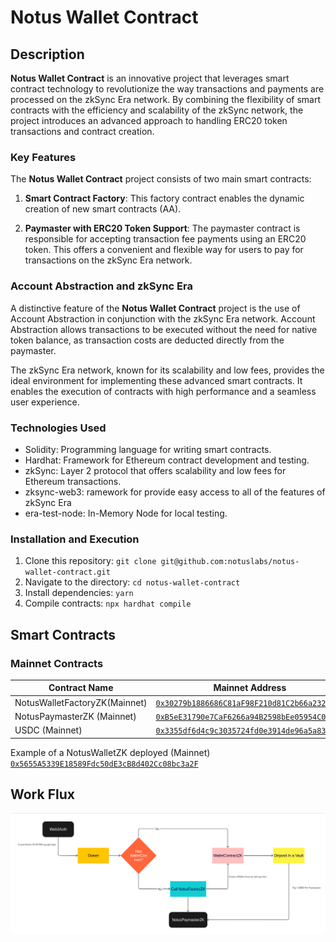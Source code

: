 # Notus Wallet Contract

## Description

**Notus Wallet Contract** is an innovative project that leverages smart contract technology to revolutionize the way transactions and payments are processed on the zkSync Era network. By combining the flexibility of smart contracts with the efficiency and scalability of the zkSync network, the project introduces an advanced approach to handling ERC20 token transactions and contract creation.

### Key Features

The **Notus Wallet Contract** project consists of two main smart contracts:

1. **Smart Contract Factory**: This factory contract enables the dynamic creation of new smart contracts (AA).

2. **Paymaster with ERC20 Token Support**: The paymaster contract is responsible for accepting transaction fee payments using an ERC20 token. This offers a convenient and flexible way for users to pay for transactions on the zkSync Era network.

### Account Abstraction and zkSync Era

A distinctive feature of the **Notus Wallet Contract** project is the use of Account Abstraction in conjunction with the zkSync Era network. Account Abstraction allows transactions to be executed without the need for native token balance, as transaction costs are deducted directly from the paymaster.

The zkSync Era network, known for its scalability and low fees, provides the ideal environment for implementing these advanced smart contracts. It enables the execution of contracts with high performance and a seamless user experience.

### Technologies Used

- Solidity: Programming language for writing smart contracts.
- Hardhat: Framework for Ethereum contract development and testing.
- zkSync: Layer 2 protocol that offers scalability and low fees for Ethereum transactions.
- zksync-web3: ramework for provide easy access to all of the features of zkSync Era
- era-test-node: In-Memory Node for local testing.

### Installation and Execution

1. Clone this repository: `git clone git@github.com:notuslabs/notus-wallet-contract.git`
2. Navigate to the directory: `cd notus-wallet-contract`
3. Install dependencies: `yarn`
4. Compile contracts: `npx hardhat compile`

## Smart Contracts

### Mainnet Contracts

| Contract Name        | Mainnet Address                             |
|----------------------|---------------------------------------------|
| NotusWalletFactoryZK(Mainnet) | [`0x30279b1886686C81aF98F210d81C2b66a232A17a`](https://explorer.zksync.io/address/0x30279b1886686C81aF98F210d81C2b66a232A17a#contract)            |
| NotusPaymasterZK (Mainnet)   | [`0xB5eE31790e7CaF6266a94B2598bEe05954C00CbC`](https://explorer.zksync.io/address/0xB5eE31790e7CaF6266a94B2598bEe05954C00CbC)         |
| USDC (Mainnet)   | [`0x3355df6d4c9c3035724fd0e3914de96a5a83aaf4`](https://explorer.zksync.io/address/0x3355df6d4c9c3035724fd0e3914de96a5a83aaf4)          |

Example of a NotusWalletZK deployed (Mainnet) [`0x5655A5339E18589Fdc50dE3cB8d402Cc08bc3a2F`](https://explorer.zksync.io/address/0x5655A5339E18589Fdc50dE3cB8d402Cc08bc3a2F#contract)


## Work Flux
![flux](./assets/fluxo.png)